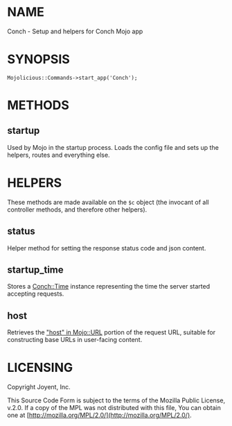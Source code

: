 # NAME

Conch - Setup and helpers for Conch Mojo app

# SYNOPSIS

```
Mojolicious::Commands->start_app('Conch');
```

# METHODS

## startup

Used by Mojo in the startup process. Loads the config file and sets up the
helpers, routes and everything else.

# HELPERS

These methods are made available on the `$c` object (the invocant of all controller methods,
and therefore other helpers).

## status

Helper method for setting the response status code and json content.

## startup\_time

Stores a [Conch::Time](../modules/Conch%3A%3ATime) instance representing the time the server started accepting requests.

## host

Retrieves the ["host" in Mojo::URL](https://metacpan.org/pod/Mojo%3A%3AURL#host) portion of the request URL, suitable for constructing base URLs
in user-facing content.

# LICENSING

Copyright Joyent, Inc.

This Source Code Form is subject to the terms of the Mozilla Public License,
v.2.0. If a copy of the MPL was not distributed with this file, You can obtain
one at [http://mozilla.org/MPL/2.0/](http://mozilla.org/MPL/2.0/).

